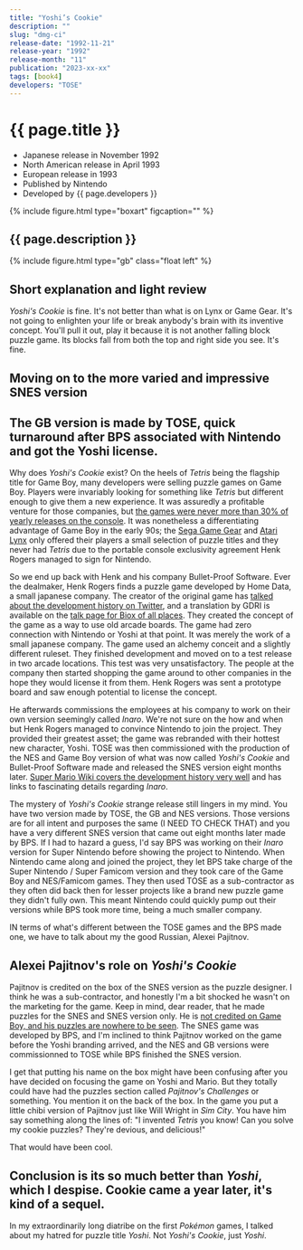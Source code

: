 ```yaml
---
title: "Yoshi’s Cookie"
description: ""
slug: "dmg-ci"
release-date: "1992-11-21"
release-year: "1992"
release-month: "11"
publication: "2023-xx-xx"
tags: [book4]
developers: "TOSE"
---
```

# {{ page.title }}

- Japanese release in November 1992
- North American release in April 1993
- European release in 1993
- Published by Nintendo
- Developed by {{ page.developers }}

{% include figure.html type="boxart" figcaption="" %}

## {{ page.description }}

{% include figure.html type="gb" class="float left" %}

## Short explanation and light review

*Yoshi's Cookie* is fine. It's not better than what is on Lynx or Game Gear. It's not going to enlighten your life or break anybody's brain with its inventive concept. You'll pull it out, play it because it is not another falling block puzzle game. Its blocks fall from both the top and right side you see. It's fine.

## Moving on to the more varied and impressive SNES version

## The GB version is made by TOSE, quick turnaround after BPS associated with Nintendo and got the Yoshi license.

Why does *Yoshi's Cookie* exist? On the heels of *Tetris* being the flagship title for Game Boy, many developers were selling puzzle games on Game Boy. Players were invariably looking for something like *Tetris* but different enough to give them a new experience. It was assuredly a profitable venture for those companies, but [the games were never more than 30% of yearly releases on the console](https://www.chrismcovell.com/GameBoyDecline.html). It was nonetheless a differentiating advantage of Game Boy in the early 90s; the [Sega Game Gear](https://www.mobygames.com/game/genre:puzzle/platform:game-gear/sort:date/page:1/) and [Atari Lynx](https://www.mobygames.com/game/genre:puzzle/platform:lynx/sort:date/page:1/) only offered their players a small selection of puzzle titles and they never had *Tetris* due to the portable console exclusivity agreement Henk Rogers managed to sign for Nintendo.

So we end up back with Henk and his company Bullet-Proof Software. Ever the dealmaker, Henk Rogers finds a puzzle game developed by Home Data, a small japanese company. The creator of the original game has [talked about the development history on Twitter](https://twitter.com/gdri/timelines/609352873663705089), and a translation by GDRI is available on the [talk page for Biox of all places](https://gdri.smspower.org/wiki/index.php/Talk:Biox). They created the concept of the game as a way to use old arcade boards. The game had zero connection with Nintendo or Yoshi at that point. It was merely the work of a small japanese company. The game used an alchemy conceit and a slightly different ruleset. They finished development and moved on to a test release in two arcade locations. This test was very unsatisfactory. The people at the company then started shopping the game around to other companies in the hope they would license it from them. Henk Rogers was sent a prototype board and saw enough potential to license the concept.

He afterwards commissions the employees at his company to work on their own version seemingly called *Inaro*. We're not sure on the how and when but Henk Rogers managed to convince Nintendo to join the project. They provided their greatest asset; the game was rebranded with their hottest new character, Yoshi. TOSE was then commissioned with the production of the NES and Game Boy version of what was now called *Yoshi's Cookie* and Bullet-Proof Software made and released the SNES version eight months later. [Super Mario Wiki covers the development history very well](https://www.mariowiki.com/Yoshi's_Cookie#Development) and has links to fascinating details regarding *Inaro*.

The mystery of *Yoshi's Cookie* strange release still lingers in my mind. You have two version made by TOSE, the GB and NES versions. Those versions are for all intent and purposes the same (I NEED TO CHECK THAT) and you have a very different SNES version that came out eight months later made by BPS. If I had to hazard a guess, I'd say BPS was working on their *Inaro* version for Super Nintendo before showing the project to Nintendo. When Nintendo came along and joined the project, they let BPS take charge of the Super Nintendo / Super Famicom version and they took care of the Game Boy and NES/Famicom games. They then used TOSE as a sub-contractor as they often did back then for lesser projects like a brand new puzzle game they didn't fully own. This meant Nintendo could quickly pump out their versions while BPS took more time, being a much smaller company.

IN terms of what's different between the TOSE games and the BPS made one, we have to talk about my the good Russian, Alexei Pajitnov.

## Alexei Pajitnov's role on *Yoshi's Cookie*

Pajitnov is credited on the box of the SNES version as the puzzle designer. I think he was a sub-contractor, and honestly I'm a bit shocked he wasn't on the marketing for the game. Keep in mind, dear reader, that he made puzzles for the SNES and SNES version only. He is [not credited on Game Boy, and his puzzles are nowhere to be seen](https://www.mobygames.com/game/snes/yoshis-cookie/credits). The SNES game was developed by BPS, and I'm inclined to think Pajitnov worked on the game before the Yoshi branding arrived, and the NES and GB versions were commissionned to TOSE while BPS finished the SNES version.

I get that putting his name on the box might have been confusing after you have decided on focusing the game on Yoshi and Mario. But they totally could have had the puzzles section called *Pajitnov's Challenges* or something. You mention it on the back of the box. In the game you put a little chibi version of Pajitnov just like Will Wright in *Sim City*. You have him say something along the lines of: "I invented *Tetris* you know! Can you solve my cookie puzzles? They're devious, and delicious!"

That would have been cool.

## Conclusion is its so much better than *Yoshi*, which I despise. Cookie came a year later, it's kind of a sequel.

In my extraordinarily long diatribe on the first *Pokémon* games, I talked about my hatred for puzzle title *Yoshi*. Not *Yoshi's Cookie*, just *Yoshi*.